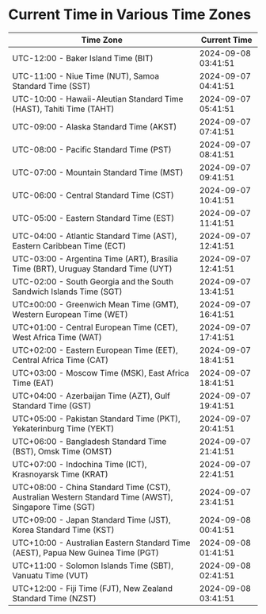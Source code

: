 # Current Time in Various Time Zones

| Time Zone | Current Time |
|-----------|--------------|
| UTC-12:00 - Baker Island Time (BIT) | 2024-09-08 03:41:51 |
| UTC-11:00 - Niue Time (NUT), Samoa Standard Time (SST) | 2024-09-07 04:41:51 |
| UTC-10:00 - Hawaii-Aleutian Standard Time (HAST), Tahiti Time (TAHT) | 2024-09-07 05:41:51 |
| UTC-09:00 - Alaska Standard Time (AKST) | 2024-09-07 07:41:51 |
| UTC-08:00 - Pacific Standard Time (PST) | 2024-09-07 08:41:51 |
| UTC-07:00 - Mountain Standard Time (MST) | 2024-09-07 09:41:51 |
| UTC-06:00 - Central Standard Time (CST) | 2024-09-07 10:41:51 |
| UTC-05:00 - Eastern Standard Time (EST) | 2024-09-07 11:41:51 |
| UTC-04:00 - Atlantic Standard Time (AST), Eastern Caribbean Time (ECT) | 2024-09-07 12:41:51 |
| UTC-03:00 - Argentina Time (ART), Brasília Time (BRT), Uruguay Standard Time (UYT) | 2024-09-07 12:41:51 |
| UTC-02:00 - South Georgia and the South Sandwich Islands Time (SGT) | 2024-09-07 13:41:51 |
| UTC±00:00 - Greenwich Mean Time (GMT), Western European Time (WET) | 2024-09-07 16:41:51 |
| UTC+01:00 - Central European Time (CET), West Africa Time (WAT) | 2024-09-07 17:41:51 |
| UTC+02:00 - Eastern European Time (EET), Central Africa Time (CAT) | 2024-09-07 18:41:51 |
| UTC+03:00 - Moscow Time (MSK), East Africa Time (EAT) | 2024-09-07 18:41:51 |
| UTC+04:00 - Azerbaijan Time (AZT), Gulf Standard Time (GST) | 2024-09-07 19:41:51 |
| UTC+05:00 - Pakistan Standard Time (PKT), Yekaterinburg Time (YEKT) | 2024-09-07 20:41:51 |
| UTC+06:00 - Bangladesh Standard Time (BST), Omsk Time (OMST) | 2024-09-07 21:41:51 |
| UTC+07:00 - Indochina Time (ICT), Krasnoyarsk Time (KRAT) | 2024-09-07 22:41:51 |
| UTC+08:00 - China Standard Time (CST), Australian Western Standard Time (AWST), Singapore Time (SGT) | 2024-09-07 23:41:51 |
| UTC+09:00 - Japan Standard Time (JST), Korea Standard Time (KST) | 2024-09-08 00:41:51 |
| UTC+10:00 - Australian Eastern Standard Time (AEST), Papua New Guinea Time (PGT) | 2024-09-08 01:41:51 |
| UTC+11:00 - Solomon Islands Time (SBT), Vanuatu Time (VUT) | 2024-09-08 02:41:51 |
| UTC+12:00 - Fiji Time (FJT), New Zealand Standard Time (NZST) | 2024-09-08 03:41:51 |
